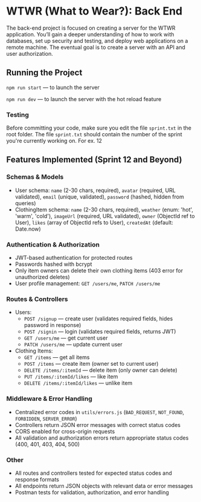 # WTWR (What to Wear?): Back End

The back-end project is focused on creating a server for the WTWR application. You’ll gain a deeper understanding of how to work with databases, set up security and testing, and deploy web applications on a remote machine. The eventual goal is to create a server with an API and user authorization.

## Running the Project

`npm run start` — to launch the server

`npm run dev` — to launch the server with the hot reload feature

### Testing

Before committing your code, make sure you edit the file `sprint.txt` in the root folder. The file `sprint.txt` should contain the number of the sprint you're currently working on. For ex. 12

## Features Implemented (Sprint 12 and Beyond)

### Schemas & Models

- User schema: `name` (2-30 chars, required), `avatar` (required, URL validated), `email` (unique, validated), `password` (hashed, hidden from queries)
- ClothingItem schema: `name` (2-30 chars, required), `weather` (enum: 'hot', 'warm', 'cold'), `imageUrl` (required, URL validated), `owner` (ObjectId ref to User), `likes` (array of ObjectId refs to User), `createdAt` (default: Date.now)

### Authentication & Authorization

- JWT-based authentication for protected routes
- Passwords hashed with bcrypt
- Only item owners can delete their own clothing items (403 error for unauthorized deletes)
- User profile management: `GET /users/me`, `PATCH /users/me`

### Routes & Controllers

- Users:
  - `POST /signup` — create user (validates required fields, hides password in response)
  - `POST /signin` — login (validates required fields, returns JWT)
  - `GET /users/me` — get current user
  - `PATCH /users/me` — update current user
- Clothing Items:
  - `GET /items` — get all items
  - `POST /items` — create item (owner set to current user)
  - `DELETE /items/:itemId` — delete item (only owner can delete)
  - `PUT /items/:itemId/likes` — like item
  - `DELETE /items/:itemId/likes` — unlike item

### Middleware & Error Handling

- Centralized error codes in `utils/errors.js` (`BAD_REQUEST`, `NOT_FOUND`, `FORBIDDEN`, `SERVER_ERROR`)
- Controllers return JSON error messages with correct status codes
- CORS enabled for cross-origin requests
- All validation and authorization errors return appropriate status codes (400, 401, 403, 404, 500)

### Other

- All routes and controllers tested for expected status codes and response formats
- All endpoints return JSON objects with relevant data or error messages
- Postman tests for validation, authorization, and error handling
